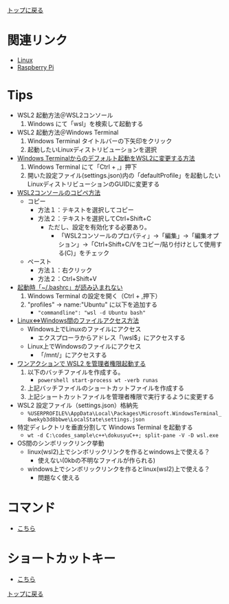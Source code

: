 [トップに戻る](../index.md)

# 関連リンク

- [Linux](../sft_linux/linux.md)
- [Raspberry Pi](../sft_raspberrypi/raspberrypi.md)

# Tips

- WSL2 起動方法＠WSL2コンソール
	1. Windows にて「wsl」を検索して起動する
- WSL2 起動方法＠Windows Terminal
	1. Windows Terminal タイトルバーの下矢印をクリック
	1. 起動したいLinuxディストリビューションを選択
- [Windows Terminalからのデフォルト起動をWSL2に変更する方法](https://www.asobou.co.jp/blog/web/windows-terminal#3_Windows_TerminalWSL2)
	1. Windows Terminal にて「Ctrl + ,」押下
	1. 開いた設定ファイル(settings.json)内の「defaultProfile」を起動したいLinuxディストリビューションのGUIDに変更する
- [WSL2コンソールのコピペ方法](https://qiita.com/kenji0x02/items/f77008985818583bf32b)
	- コピー
		- 方法１：テキストを選択してコピー
		- 方法２：テキストを選択してCtrl+Shift+C
			- ただし、設定を有効化する必要あり。
				- 「WSL2コンソールのプロパティ」->「編集」->「編集オプション」->「Ctrl+Shift+C/Vをコピー/貼り付けとして使用する(C)」をチェック
	- ペースト
		- 方法１：右クリック
		- 方法２：Ctrl+Shift+V
- [起動時「~/.bashrc」が読み込まれない](https://qiita.com/ozroro/items/0baac26be01ee5ab41d6)
	1. Windows Terminal の設定を開く（Ctrl + ,押下）
	1. "profiles" → name:"Ubuntu" に以下を追加する
		- `"commandline": "wsl -d Ubuntu bash"`
- [Linux⇔Windows間のファイルアクセス方法](https://qiita.com/Uchitaso/items/6e0a7859e87bb8bdb527)
	- Windows上でLinuxのファイルにアクセス
		- エクスプローラからアドレス「\\wsl$」にアクセスする
	- Linux上でWindowsのファイルにアクセス
		- 「/mnt/」にアクセスする
- [ワンアクションで WSL2 を管理者権限起動する](https://www.xenos.jp/~zen/blog2/index.php/2020/05/31/post-3944/)
	1. 以下のバッチファイルを作成する。
		- `powershell start-process wt -verb runas`
	1. 上記バッチファイルのショートカットファイルを作成する
	1. 上記ショートカットファイルを管理者権限で実行するように変更する
- WSL2 設定ファイル（settings.json）格納先
	- `%USERPROFILE%\AppData\Local\Packages\Microsoft.WindowsTerminal_8wekyb3d8bbwe\LocalState\settings.json`
- 特定ディレクトリを垂直分割して Windows Terminal を起動する
	- `wt -d C:\codes_sample\c++\dokusyuC++; split-pane -V -D wsl.exe`
- OS間のシンボリックリンク挙動
	- linux(wsl2)上でシンボリックリンクを作るとwindows上で使える？
		- 使えない(0kbの不明なファイルが作られる)
	- windows上でシンボリックリンクを作るとlinux(wsl2)上で使える？
		- 問題なく使える

# コマンド

- [こちら](../sft_linux/linux.md)

# ショートカットキー

- [こちら](../sft_linux/linux.md)

[トップに戻る](../index.md)
